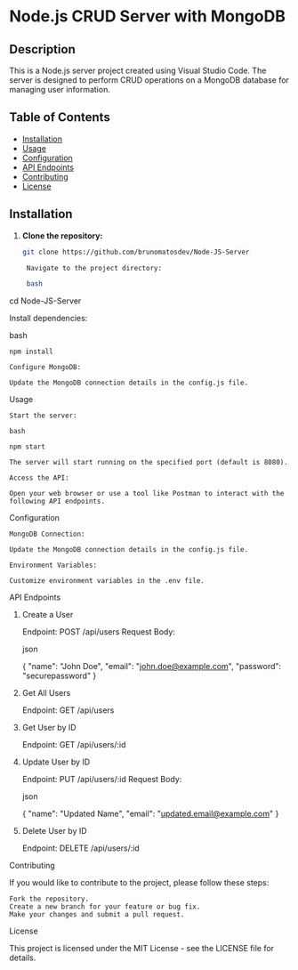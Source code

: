 # Node.js CRUD Server with MongoDB

## Description

This is a Node.js server project created using Visual Studio Code. The server is designed to perform CRUD operations on a MongoDB database for managing user information.

## Table of Contents

- [Installation](#installation)
- [Usage](#usage)
- [Configuration](#configuration)
- [API Endpoints](#api-endpoints)
- [Contributing](#contributing)
- [License](#license)

## Installation

1. **Clone the repository:**

   ```bash
   git clone https://github.com/brunomatosdev/Node-JS-Server

    Navigate to the project directory:

    bash
   ```

cd Node-JS-Server

Install dependencies:

bash

    npm install

    Configure MongoDB:

    Update the MongoDB connection details in the config.js file.

Usage

    Start the server:

    bash

    npm start

    The server will start running on the specified port (default is 8080).

    Access the API:

    Open your web browser or use a tool like Postman to interact with the following API endpoints.

Configuration

    MongoDB Connection:

    Update the MongoDB connection details in the config.js file.

    Environment Variables:

    Customize environment variables in the .env file.

API Endpoints

1. Create a User

   Endpoint: POST /api/users
   Request Body:

   json

   {
   "name": "John Doe",
   "email": "john.doe@example.com",
   "password": "securepassword"
   }

2. Get All Users

   Endpoint: GET /api/users

3. Get User by ID

   Endpoint: GET /api/users/:id

4. Update User by ID

   Endpoint: PUT /api/users/:id
   Request Body:

   json

   {
   "name": "Updated Name",
   "email": "updated.email@example.com"
   }

5. Delete User by ID

   Endpoint: DELETE /api/users/:id

Contributing

If you would like to contribute to the project, please follow these steps:

    Fork the repository.
    Create a new branch for your feature or bug fix.
    Make your changes and submit a pull request.

License

This project is licensed under the MIT License - see the LICENSE file for details.
